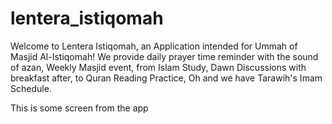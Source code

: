 # lentera_istiqomah

Welcome to Lentera Istiqomah, an Application intended for Ummah of Masjid Al-Istiqomah! 
We provide daily prayer time reminder with the sound of azan,
Weekly Masjid event, from Islam Study, Dawn Discussions with breakfast after, to Quran Reading Practice,
Oh and we have Tarawih's Imam Schedule.

This is some screen from the app




